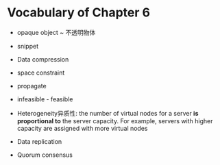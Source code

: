 # Vocabulary of Chapter 6

* opaque object ~ 不透明物体

* snippet

* Data compression

* space constraint

* propagate

* infeasible - feasible

* Heterogeneity异质性: the number of virtual nodes for a server **is proportional to** the server capacity. For example, servers with higher capacity are assigned with more virtual nodes

* Data replication

* Quorum consensus
